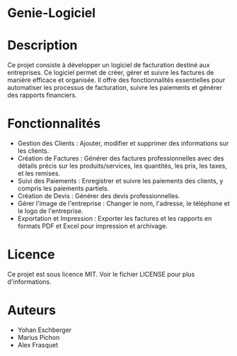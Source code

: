 # Genie-Logiciel

# Description

  Ce projet consiste à développer un logiciel de facturation destiné aux entreprises. Ce logiciel permet de créer, gérer et suivre les factures de manière efficace et organisée. Il offre des fonctionnalités essentielles pour automatiser les processus de facturation, suivre les paiements et générer des rapports financiers.

# Fonctionnalités

  - Gestion des Clients : Ajouter, modifier et supprimer des informations sur les clients.
  - Création de Factures : Générer des factures professionnelles avec des détails précis sur les produits/services, les quantités, les prix, les taxes, et les remises.
  - Suivi des Paiements : Enregistrer et suivre les paiements des clients, y compris les paiements partiels.
  - Création de Devis : Générer des devis professionnelles.
  - Gérer l'image de l'entreprise : Changer le nom, l'adresse, le téléphone et le logo de l'entreprise.
  - Exportation et Impression : Exporter les factures et les rapports en formats PDF et Excel pour impression et archivage.

# Licence
  Ce projet est sous licence MIT. Voir le fichier LICENSE pour plus d'informations.

# Auteurs
  - Yohan Eschberger
  - Marius Pichon
  - Alex Frasquet
